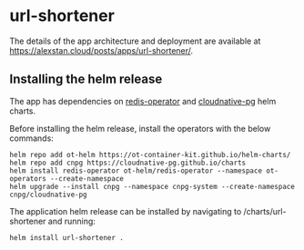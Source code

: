 # url-shortener

The details of the app architecture and deployment are available at https://alexstan.cloud/posts/apps/url-shortener/.

## Installing the helm release

The app has dependencies on [redis-operator](https://github.com/OT-CONTAINER-KIT/redis-operator) and [cloudnative-pg](https://github.com/cloudnative-pg/cloudnative-pg) helm charts. 

Before installing the helm release, install the operators with the below commands:

```shell
helm repo add ot-helm https://ot-container-kit.github.io/helm-charts/
helm repo add cnpg https://cloudnative-pg.github.io/charts
helm install redis-operator ot-helm/redis-operator --namespace ot-operators --create-namespace
helm upgrade --install cnpg --namespace cnpg-system --create-namespace cnpg/cloudnative-pg
```

The application helm release can be installed by navigating to /charts/url-shortener and running:

```shell
helm install url-shortener .
```